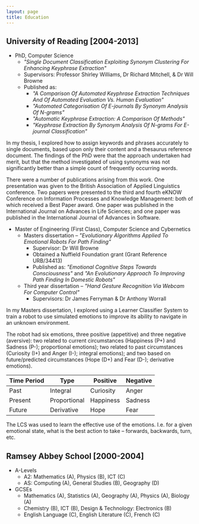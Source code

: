 ```yaml
---
layout: page
title: Education
---
```


## University of Reading [2004-2013]
+ PhD, Computer Science
	+ _"Single Document Classification Exploiting Synonym Clustering For Enhancing Keyphrase Extraction"_
	+ Supervisors: Professor Shirley Williams, Dr Richard Mitchell, & Dr Will Browne
	+ Published as:
		+ _"A Comparison Of Automated Keyphrase Extraction Techniques And Of Automated Evaluation Vs. Human Evaluation"_
		+ _"Automated Categorisation Of E-journals By Synonym Analysis Of N-grams"_
		+ _"Automatic Keyphrase Extraction: A Comparison Of Methods"_
		+ _"Keyphrase Extraction By Synonym Analysis Of N-grams For E-journal Classification"_

In my thesis, I explored how to assign keywords and phrases accurately to single documents, based upon only their content and a thesaurus reference document.  The findings of the PhD were that the approach undertaken had merit, but that the method investigated of using synonyms was not significantly better than a simple count of frequently occurring words.

There were a number of publications arising from this work.  One presentation was given to the British Association of Applied Linguistics conference.  Two papers were presented to the third and fourth eKNOW Conference on Information Processes and Knowledge Management: both of which received a Best Paper award.  One paper was published in the International Journal on Advances in Life Sciences; and one paper was published in the International Journal of Advances in Software.

+ Master of Engineering (First Class), Computer Science and Cybernetics
	+ Masters dissertation – _"Evolutionary Algorithms Applied To Emotional Robots For Path Finding"_
		+ Supervisor: Dr Will Browne
		+ Obtained a Nuffield Foundation grant (Grant Reference URB/34413)
		+ Published as: _"Emotional Cognitive Steps Towards Consciousness"_ and _"An Evolutionary Approach To Improving Path Finding In Domestic Robots"_
	+ Third year dissertation – _"Hand Gesture Recognition Via Webcam For Computer Control"_
		+ Supervisors: Dr James Ferryman & Dr Anthony Worrall

In my Masters dissertation, I explored using a Learner Classifier System to train a robot to use simulated emotions to improve its ability to navigate in an unknown environment.

The robot had six emotions, three positive (appetitive) and three negative (aversive): two related to current circumstances (Happiness (P+) and Sadness (P-); proportional emotions); two related to past circumstances (Curiosity (I+) and Anger (I-); integral emotions); and two based on future/predicted circumstances (Hope (D+) and Fear (D-); derivative emotions).

| Time Period | Type | Positive | Negative |
| -- | -- | -- | -- |
| Past    | Integral     | Curiosity | Anger   |
| Present | Proportional | Happiness | Sadness |
| Future  | Derivative   | Hope      | Fear    |

The LCS was used to learn the effective use of the emotions.  I.e. for a given emotional state, what is the best action to take – forwards, backwards, turn, etc.

## Ramsey Abbey School [2000-2004]
+ A-Levels
	+ A2: Mathematics (A), Physics (B), ICT (C)
	+ AS: Computing (A), General Studies (B), Geography (D)
+ GCSEs
	+ Mathematics (A), Statistics (A), Geography (A), Physics (A), Biology (A)
	+ Chemistry (B), ICT (B), Design & Technology: Electronics (B)
	+ English Language (C), English Literature (C), French (C)

